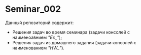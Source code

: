 # Seminar_002
Данный репозиторий содержит:
* Решения задач во время семинара (задачи консолей с наименоавнием *"Ex_"*);
* Решения задач из домашнего задания (задачи консолей с наименованием *"HW_"*).